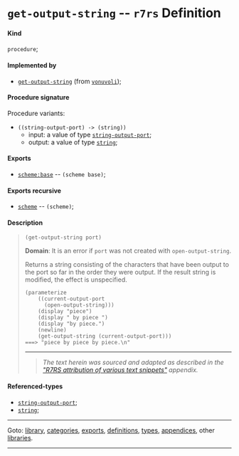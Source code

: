 

<a id='definition__r7rs__get-output-string'></a>

# `get-output-string` -- `r7rs` Definition


<a id='definition__r7rs__get-output-string__kind'></a>

#### Kind

`procedure`;


<a id='definition__r7rs__get-output-string__implemented-by'></a>

#### Implemented by

 * [`get-output-string`](../../vonuvoli/definitions/get-output-string.md#definition__vonuvoli__get-output-string) (from [`vonuvoli`](../../vonuvoli/_index.md#library__vonuvoli));


<a id='definition__r7rs__get-output-string__procedure-signature'></a>

#### Procedure signature

Procedure variants:
 * `((string-output-port) -> (string))`
   * input: a value of type [`string-output-port`](../../r7rs/types/string-output-port.md#type__r7rs__string-output-port);
   * output: a value of type [`string`](../../r7rs/types/string.md#type__r7rs__string);


<a id='definition__r7rs__get-output-string__exports'></a>

#### Exports

 * [`scheme:base`](../../r7rs/exports/scheme_3a_base.md#export__r7rs__scheme_3a_base) -- `(scheme base)`;


<a id='definition__r7rs__get-output-string__exports-recursive'></a>

#### Exports recursive

 * [`scheme`](../../r7rs/exports/scheme.md#export__r7rs__scheme) -- `(scheme)`;


<a id='definition__r7rs__get-output-string__description'></a>

#### Description

> ````
> (get-output-string port)
> ````
> 
> 
> **Domain**:  It is an error if `port` was not created with
> `open-output-string`.
> 
> Returns a string consisting of the
> characters that have been output to the port so far in the order they
> were output.
> If the result string is modified, the effect is unspecified.
> 
> ````
> (parameterize
>     ((current-output-port
>       (open-output-string)))
>     (display "piece")
>     (display " by piece ")
>     (display "by piece.")
>     (newline)
>     (get-output-string (current-output-port)))
> ===> "piece by piece by piece.\n"
> ````
> 
> 
> ----
> > *The text herein was sourced and adapted as described in the ["R7RS attribution of various text snippets"](../../r7rs/appendices/attribution.md#appendix__r7rs__attribution) appendix.*


<a id='definition__r7rs__get-output-string__referenced-types'></a>

#### Referenced-types

 * [`string-output-port`](../../r7rs/types/string-output-port.md#type__r7rs__string-output-port);
 * [`string`](../../r7rs/types/string.md#type__r7rs__string);

----

Goto: [library](../../r7rs/_index.md#library__r7rs), [categories](../../r7rs/categories/_index.md#toc__r7rs__categories), [exports](../../r7rs/exports/_index.md#toc__r7rs__exports), [definitions](../../r7rs/definitions/_index.md#toc__r7rs__definitions), [types](../../r7rs/types/_index.md#toc__r7rs__types), [appendices](../../r7rs/appendices/_index.md#toc__r7rs__appendices), other [libraries](../../_libraries.md#toc__libraries).

----

